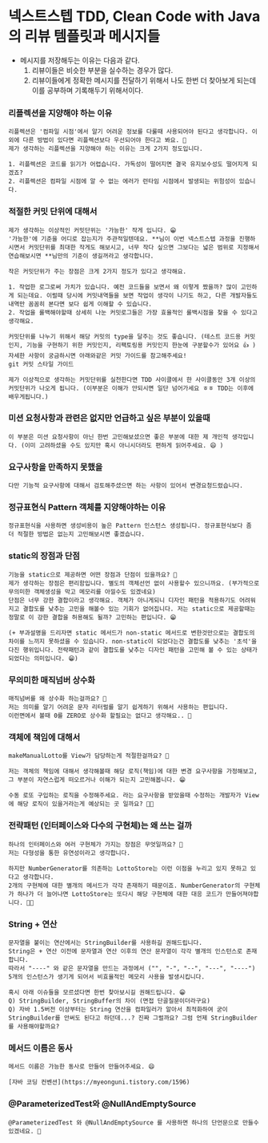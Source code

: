 # 넥스트스텝 TDD, Clean Code with Java의 리뷰 템플릿과 메시지들
- 메시지를 저장해두는 이유는 다음과 같다. 
    1. 리뷰이들은 비슷한 부분을 실수하는 경우가 많다.
    2. 리뷰이들에게 정확한 메시지를 전달하기 위해서 나도 한번 더 찾아보게 되는데 이를 공부하며 기록해두기 위해서이다.

### 리플렉션을 지양해야 하는 이유
```
리플렉션은 '컴파일 시점'에서 알기 어려운 정보를 다룰때 사용되어야 된다고 생각합니다. 이외에 다른 방법이 있다면 리플렉션보다 우선되어야 한다고 봐요. 🤔
제가 생각하는 리플렉션을 지양해야 하는 이유는 크게 2가지 정도입니다.

1. 리플렉션은 코드를 읽기가 어렵습니다. 가독성이 떨어지면 결국 유지보수성도 떨어지게 되겠죠?
2. 리플렉션은 컴파일 시점에 알 수 없는 에러가 런타임 시점에서 발생되는 위험성이 있습니다.
```

### 적절한 커밋 단위에 대해서
```
제가 생각하는 이상적인 커밋단위는 '가능한' 작게 입니다. 😁
'가능한'에 기준을 어디로 잡는지가 주관적일텐데요. **님이 이번 넥스트스텝 과정을 진행하시면서 커밋단위를 최대한 작게도 해보시고, 너무 작다 싶으면 그보다는 넓은 범위로 지정해서 연습해보시면 **님만의 기준이 생길꺼라고 생각합니다.

작은 커밋단위가 주는 장점은 크게 2가지 정도가 있다고 생각해요.

1. 작업한 로그로써 가치가 있습니다. 예전 코드들을 보면서 왜 이렇게 짰을까? 많이 고민하게 되는데요. 이럴때 당시에 커밋내역들을 보면 작업이 생각이 나기도 하고, 다른 개발자들도 내역만 꼼꼼히 본다면 보다 쉽게 이해할 수 있습니다.
2. 작업을 롤백해야할때 상세히 나눈 커밋로그들은 가장 효율적인 롤백시점을 찾을 수 있다고 생각해요.

커밋단위를 나누기 위해서 해당 커밋의 type을 달주는 것도 좋습니다. (테스트 코드용 커밋인지, 기능을 구현하기 위한 커밋인지, 리팩토링용 커밋인지 한눈에 구분할수가 있어요 👍 )
자세한 사항이 궁금하시면 아래와같은 커밋 가이드를 참고해주세요!
git 커밋 스타일 가이드

제가 이상적으로 생각하는 커밋단위를 실천한다면 TDD 사이클에서 한 사이클동안 3개 이상의 커밋단위가 나오게 됩니다. (이부분은 이해가 안되시면 일단 넘어가세요 ㅎㅎ TDD는 이후에 배우게됩니다.)
```

###  미션 요청사항과 관련은 없지만 언급하고 싶은 부분이 있을때
```
이 부분은 미션 요청사항이 아닌 한번 고민해보셨으면 좋은 부분에 대한 제 개인적 생각입니다. (이미 고려하셨을 수도 있지만 혹시 아니시더라도 편하게 읽어주세요. 😄 )
```

### 요구사항을 만족하지 못했을  
```
다만 기능적 요구사항에 대해서 검토해주셨으면 하는 사항이 있어서 변경요청드렸습니다.
```

### 정규표현식 Pattern 객체를 지양해야하는 이유
```
정규표현식을 사용하면 생성비용이 높은 Pattern 인스턴스 생성됩니다. 정규표현식보다 좀 더 적절한 방법은 없는지 고민해보시면 좋겠습니다.
```

### static의 장점과 단점
```
기능을 static으로 제공하면 어떤 장점과 단점이 있을까요? 🤔
제가 생각하는 장점은 편리함입니다. 별도의 객체선언 없이 사용할수 있으니까요. (부가적으로 무의미한 객체생성을 막고 메모리를 아낄수도 있겠네요)
단점은 너무 강한 결합이라고 생각해요. 객체가 아니게되니 디자인 패턴을 적용하기도 어려워지고 결합도를 낮추는 고민을 해볼수 있는 기회가 없어집니다. 저는 static으로 제공할때는 정말로 이 강한 결합을 허용해도 될까? 고민하는 편입니다. 😁

(+ 부과설명을 드리자면 static 메서드가 non-static 메서드로 변한것만으로는 결합도의 차이를 느끼지 못하셨을 수 있습니다. non-static이 되었다는건 결합도를 낮추는 '초석'을 다진 행위입니다. 전략패턴과 같이 결합도를 낮추는 디자인 패턴을 고민해 볼 수 있는 상태가 되었다는 의미입니다. 😁)
```

### 무의미한 매직넘버 상수화
```
매직넘버를 왜 상수화 하는걸까요? 🤔
저는 의미를 알기 어려운 문자 리터럴를 알기 쉽게하기 위해서 사용하는 편입니다.
이런면에서 볼때 0를 ZERO로 상수화 할필요는 없다고 생각해요.. 🙂
```

### 객체에 책임에 대해서
```
makeManualLotto를 View가 담당하는게 적절한걸까요? 🤔

저는 객체의 책임에 대해서 생각해볼때 해당 로직(책임)에 대한 변경 요구사항을 가정해보고, 그 부분이 자연스럽게 떠오르거나 이해가 되는지 고민해봅니다. 😁

수동 로또 구입하는 로직을 수정해주세요. 라는 요구사항을 받았을때 수정하는 개발자가 View에 해당 로직이 있을거라는게 예상되는 곳 일까요? 💭💭
```

### 전략패턴 (인터페이스와 다수의 구현체)는 왜 쓰는 걸까
```
하나의 인터페이스와 여러 구현체가 가지는 장점은 무엇일까요? 🤔
저는 다형성을 통한 유연성이라고 생각합니다.

하지만 NumberGenerator를 의존하는 LottoStore는 이런 이점을 누리고 있지 못하고 있다고 생각합니다.
2개의 구현체에 대한 별개의 메서드가 각각 존재하기 때문이죠. NumberGenerator의 구현체가 하나가 더 늘어나면 LottoStore는 또다시 해당 구현체에 대한 대응 코드가 만들어져야합니다. 💭💭
```

### String + 연산
```
문자열을 붙이는 연산에서는 StringBuilder를 사용하길 권해드립니다.
String은 + 연산 이전에 문자열과 연산 이후의 연산 문자열이 각각 별개의 인스턴스로 존재합니다.
따라서 "----" 와 같은 문자열을 만드는 과정에서 ("", "-", "--", "---", "----") 5개의 인스턴스가 생기게 되어서 비효율적인 메모리 사용을 발생시킵니다.

혹시 아래 이슈들을 모르셨다면 한번 찾아보시길 권해드립니다. 😁
Q) StringBuilder, StringBuffer의 차이 (면접 단골질문이더라구요)
Q) 자바 1.5버전 이상부터는 String 연산을 컴파일러가 알아서 최적화하여 굳이 StringBuilder를 안써도 된다고 하던데...? 진짜 그럴까요? 그럼 언제 StringBuilder를 사용해야할까요?
```

### 메서드 이름은 동사
```
메서드 이름은 가능한 동사로 만들어 만들어주세요. 😄 

[자바 코딩 컨벤션](https://myeonguni.tistory.com/1596)
```

### @ParameterizedTest와 @NullAndEmptySource
```
@ParameterizedTest 와 @NullAndEmptySource 를 사용하면 하나의 단언문으로 만들수 있겠네요. 🙂
```
